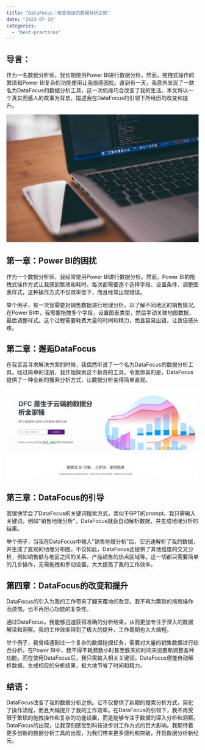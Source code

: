```yaml
---
title: "DataFocus：改变命运的数据分析之旅"
date: "2023-07-19"
categories: 
  - "best-practices"
---
```


## 导言：

作为一名数据分析师，我长期使用Power BI进行数据分析，然而，拖拽式操作的繁琐和Power BI复杂的功能使用让我倍感困扰。直到有一天，我意外发现了一款名为DataFocus的数据分析工具，这一次机缘巧合改变了我的生活。本文将以一个真实而感人的故事为背景，描述我在DataFocus的引领下所经历的改变和提升。

![](images/1642754332-2.jpg)

## 第一章：Power BI的困扰

作为一个数据分析师，我经常使用Power BI进行数据分析。然而，Power BI的拖拽式操作方式让我感到繁琐和耗时。每次都需要逐个选择字段、设置条件、调整图表样式，这种操作方式不仅效率低下，而且经常出现错误。

举个例子，有一次我需要对销售数据进行地理分析，以了解不同地区的销售情况。在Power BI中，我需要拖拽多个字段，设置图表类型，然后手动关联地图数据，最后调整样式。这个过程需要耗费大量的时间和精力，而且容易出错，让我倍感头疼。

## 第二章：邂逅DataFocus

在我苦苦寻求解决方案的时候，我偶然听说了一个名为DataFocus的数据分析工具。经过简单的注册，我开始探索这个新奇的工具。令我惊喜的是，DataFocus提供了一种全新的搜索分析方式，让数据分析变得简单直观。

![](images/1686616238-%E5%BE%AE%E4%BF%A1%E6%88%AA%E5%9B%BE_20230512142316.png)

## 第三章：DataFocus的引导

我很快学会了DataFocus的关键词搜索方式，类似于GPT的prompt。我只需输入关键词，例如"销售地理分析"，DataFocus就会自动解析数据，并生成地理分析的结果。

举个例子，当我在DataFocus中输入"销售地理分析"后，它迅速解析了我的数据，并生成了直观的地理分布图。不仅如此，DataFocus还提供了其他维度的交叉分析，例如销售额与地区之间的关系、产品销售的热点区域等。这一切都只需要简单的几步操作，无需拖拽和手动设置，大大提高了我的工作效率。

## 第四章：DataFocus的改变和提升

DataFocus的引入为我的工作带来了翻天覆地的改变。我不再为繁琐的拖拽操作而烦恼，也不再担心功能的复杂性。

通过DataFocus，我能够迅速获得准确的分析结果，从而更加专注于深入的数据解读和洞察。我的工作效率得到了极大的提升，工作周期也大大缩短。

举个例子，我曾经遇到过一个复杂的数据挖掘任务，需要对大量的销售数据进行综合分析。在Power BI中，我不得不耗费数小时甚至数天的时间来设置和调整各种功能。而在使用DataFocus后，我只需输入相关关键词，DataFocus便能自动解析数据，生成相应的分析结果，极大地节省了时间和精力。

## 结语：

DataFocus改变了我的数据分析之旅。它不仅提供了新颖的搜索分析方式，简化了操作流程，而且大幅提升了我的工作效率。在DataFocus的引领下，我不再受限于繁琐的拖拽操作和复杂的功能设置，而是能够专注于数据的深入分析和洞察。DataFocus的出现，让我深刻感受到科技进步对工作方式的巨大影响。我期待着更多创新的数据分析工具的出现，为我们带来更多便利和突破，开启数据分析新纪元。
